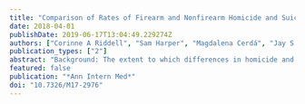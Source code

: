 ```yaml
---
title: "Comparison of Rates of Firearm and Nonfirearm Homicide and Suicide in Black and White Non-Hispanic Men, by U.S. State"
date: 2018-04-01
publishDate: 2019-06-17T13:04:49.229274Z
authors: ["Corinne A Riddell", "Sam Harper", "Magdalena Cerdá", "Jay S Kaufman"]
publication_types: ["2"]
abstract: "Background: The extent to which differences in homicide and suicide rates in black versus white men vary by U.S. state is unknown. Objective: To compare the rates of firearm and nonfirearm homicide and suicide in black and white non-Hispanic men by U.S. state and to examine whether these deaths are associated with state prevalence of gun ownership. Design: Surveillance study. Setting: 50 states and the District of Columbia, 2008 to 2016. Cause-of-death data were abstracted by using the Centers for Disease Control and Prevention's WONDER (Wide-ranging Online Data for Epidemiologic Research) database. Participants: Non-Hispanic black and non-Hispanic white males, all ages. Measurements: Absolute rates of and rate differences in firearm and nonfirearm homicide and suicide in black and white men. Results: During the 9-year study period, 84 113 homicides and 251 772 suicides occurred. Black-white differences in rates of firearm homicide and suicide varied widely across states. Relative to white men, black men had between 9 and 57 additional firearm homicides per 100 000 per year, with black men in Missouri, Michigan, Illinois, Indiana, and Pennsylvania having more than 40 additional firearm homicides per 100 000 per year. White men had between 2 fewer and 16 more firearm suicides per 100 000 per year, with the largest inequalities observed in southern and western states and the smallest in the District of Columbia and densely populated northeastern states. Limitations: Some homicides and suicides may have been misclassified as deaths due to unintentional injury. Survey data on state household gun ownership were collected in 2004 and may have shifted during the past decade. Conclusion: The large state-to-state variation in firearm homicide and suicide rates, as well as the racial inequalities in these numbers, highlights states where policies may be most beneficial in reducing homicide and suicide deaths and the racial disparities in their rates. Primary Funding Source: McGill University and the National Institutes of Health."
featured: false
publication: "*Ann Intern Med*"
doi: "10.7326/M17-2976"
---
```


